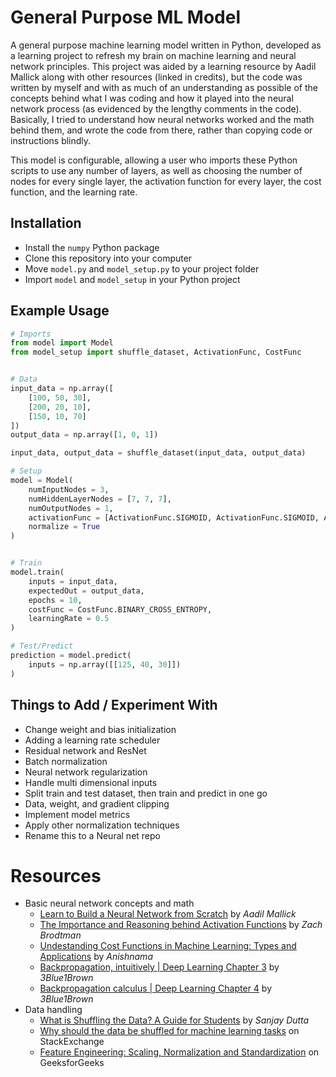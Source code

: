 # General Purpose ML Model

A general purpose machine learning model written in Python, developed as a learning project to refresh my brain on machine learning and neural network principles. This project was aided by a learning resource by Aadil Mallick along with other resources (linked in credits), but the code was written by myself and with as much of an understanding as possible of the concepts behind what I was coding and how it played into the neural network process (as evidenced by the lengthy comments in the code). Basically, I tried to understand how neural networks worked and the math behind them, and wrote the code from there, rather than copying code or instructions blindly.

This model is configurable, allowing a user who imports these Python scripts to use any number of layers, as well as choosing the number of nodes for every single layer, the activation function for every layer, the cost function, and the learning rate.

## Installation
- Install the ```numpy``` Python package
- Clone this repository into your computer
- Move ```model.py``` and ```model_setup.py``` to your project folder
- Import ```model``` and ```model_setup``` in your Python project

## Example Usage

```python
# Imports
from model import Model
from model_setup import shuffle_dataset, ActivationFunc, CostFunc


# Data
input_data = np.array([
    [100, 50, 30],
    [200, 20, 10],
    [150, 10, 70]
])
output_data = np.array([1, 0, 1])

input_data, output_data = shuffle_dataset(input_data, output_data)

# Setup
model = Model(
    numInputNodes = 3,
    numHiddenLayerNodes = [7, 7, 7],
    numOutputNodes = 1,
    activationFunc = [ActivationFunc.SIGMOID, ActivationFunc.SIGMOID, ActivationFunc.RELU],
    normalize = True
)


# Train
model.train(
    inputs = input_data,
    expectedOut = output_data,
    epochs = 10,
    costFunc = CostFunc.BINARY_CROSS_ENTROPY,
    learningRate = 0.5
)

# Test/Predict
prediction = model.predict(
    inputs = np.array([[125, 40, 30]])
)
```

## Things to Add / Experiment With
- Change weight and bias initialization
- Adding a learning rate scheduler
- Residual network and ResNet
- Batch normalization
- Neural network regularization
- Handle multi dimensional inputs
- Split train and test dataset, then train and predict in one go
- Data, weight, and gradient clipping
- Implement model metrics
- Apply other normalization techniques
- Rename this to a Neural net repo

# Resources
- Basic neural network concepts and math
  - [Learn to Build a Neural Network from Scratch](https://medium.com/@waadlingaadil/learn-to-build-a-neural-network-from-scratch-yes-really-cac4ca457efc#:~:text=1) by _Aadil Mallick_
  - [The Importance and Reasoning behind Activation Functions](https://towardsdatascience.com/the-importance-and-reasoning-behind-activation-functions-4dc00e74db41/) by _Zach Brodtman_
  - [Undestanding Cost Functions in Machine Learning: Types and Applications](https://medium.com/@anishnama20/understanding-cost-functions-in-machine-learning-types-and-applications-cd7d8cc4b47d) by _Anishnama_
  - [Backpropagation, intuitively | Deep Learning Chapter 3](https://www.youtube.com/watch?v=Ilg3gGewQ5U) by _3Blue1Brown_
  - [Backpropagation calculus | Deep Learning Chapter 4](https://www.youtube.com/watch?v=Ilg3gGewQ5U) by _3Blue1Brown_
- Data handling
  - [What is Shuffling the Data? A Guide for Students](https://medium.com/@sanjay_dutta/what-is-shuffling-the-data-a-guide-for-students-0f874572baf6) by _Sanjay Dutta_
  - [Why should the data be shuffled for machine learning tasks](https://datascience.stackexchange.com/questions/24511/why-should-the-data-be-shuffled-for-machine-learning-tasks) on StackExchange
  - [Feature Engineering: Scaling, Normalization and Standardization](https://www.geeksforgeeks.org/machine-learning/Feature-Engineering-Scaling-Normalization-and-Standardization/) on GeeksforGeeks